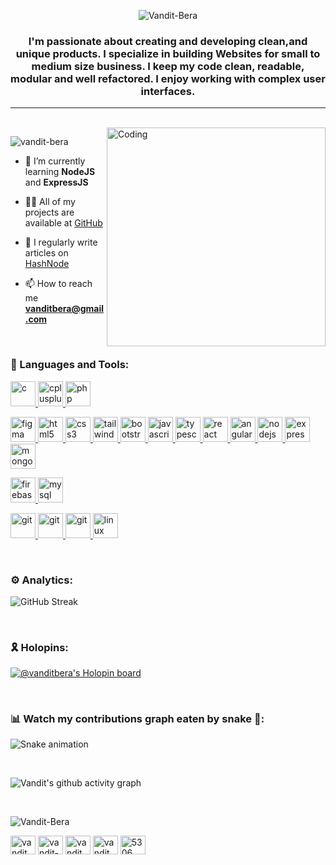 <div align="center">
  
![Vandit-Bera](https://readme-typing-svg.demolab.com?font=Julee&size=30&duration=4000&pause=700&color=1CB56D&center=true&width=435&lines=Hola!%F0%9F%99%8B+I'm+Vandit+Bera;I'm+a+Full+Stack+Web+Developer+%F0%9F%A7%91%E2%80%8D%F0%9F%A6%B0;YOU+DREAM+IT.++I+CREATE+IT.)
  
</div>


<h3 align="center">I'm passionate about creating and developing clean,and unique products. I specialize in building Websites for small to medium size business. I keep my code clean, readable, modular and well refactored. I enjoy working with complex user interfaces.</h3>

---

<br>

<img align="right" alt="Coding" width="350" src="https://cdn.dribbble.com/users/1162077/screenshots/3848914/programmer.gif">

<p align="left"> <img src="https://komarev.com/ghpvc/?username=vandit-bera&label=Profile%20views&color=0e75b6&style=flat" alt="vandit-bera" /> </p>


- 🌱 I’m currently learning **NodeJS** and **ExpressJS**

- 👨‍💻 All of my projects are available at [GitHub](https://github.com/vandit-bera)

- 📝 I regularly write articles on [HashNode](https://hashnode.com/@Vandit2510)

- 📫 How to reach me **vanditbera@gmail.com**

<br>


<h3 align="left">🔀 Languages and Tools:</h3>

<p align="left"> 
<a href="https://www.cprogramming.com/" target="_blank" rel="noreferrer"> <img src="https://skillicons.dev/icons?i=c" alt="c" width="40" height="40"/> </a> 
<a href="https://www.w3schools.com/cpp/" target="_blank" rel="noreferrer"> <img src="https://skillicons.dev/icons?i=cpp" alt="cplusplus" width="40" height="40"/> </a> 
<a href="https://www.php.net" target="_blank" rel="noreferrer"> <img src="https://skillicons.dev/icons?i=php" alt="php" width="40" height="40"/> </a> 

<a href="https://www.figma.com/" target="_blank" rel="noreferrer"> <img src="https://skillicons.dev/icons?i=figma" alt="figma" width="40" height="40"/> </a> 
<a href="https://www.w3.org/html/" target="_blank" rel="noreferrer"> <img src="https://skillicons.dev/icons?i=html" alt="html5" width="40" height="40"/> </a> 
<a href="https://www.w3schools.com/css/" target="_blank" rel="noreferrer"> <img src="https://skillicons.dev/icons?i=css" alt="css3" width="40" height="40"/> </a> 
<a href="https://tailwindcss.com/" target="_blank" rel="noreferrer"> <img src="https://skillicons.dev/icons?i=tailwind" alt="tailwind" width="40" height="40"/> </a>
<a href="https://getbootstrap.com" target="_blank" rel="noreferrer"> <img src="https://skillicons.dev/icons?i=bootstrap" alt="bootstrap" width="40" height="40"/> </a>
<a href="https://developer.mozilla.org/en-US/docs/Web/JavaScript" target="_blank" rel="noreferrer"> <img src="https://skillicons.dev/icons?i=javascript" alt="javascript" width="40" height="40"/> </a> 
<a href="https://www.typescriptlang.org/" target="_blank" rel="noreferrer"> <img src="https://skillicons.dev/icons?i=typescript" alt="typescript" width="40" height="40"/> </a>
<a href="https://reactjs.org/" target="_blank" rel="noreferrer"> <img src="https://skillicons.dev/icons?i=react" alt="react" width="40" height="40"/> </a> 
<a href="https://angular.io" target="_blank" rel="noreferrer"> <img src="https://skillicons.dev/icons?i=angular" alt="angular" width="40" height="40"/> </a>
<a href="https://nodejs.org" target="_blank" rel="noreferrer"> <img src="https://skillicons.dev/icons?i=nodejs" alt="nodejs" width="40" height="40"/> </a>
<a href="https://expressjs.com" target="_blank" rel="noreferrer"> <img src="https://skillicons.dev/icons?i=express" alt="express" width="40" height="40"/> </a> 
<a href="https://www.mongodb.com/" target="_blank" rel="noreferrer"> <img src="https://skillicons.dev/icons?i=mongodb" alt="mongodb" width="40" height="40"/> </a> 

<a href="https://firebase.google.com/" target="_blank" rel="noreferrer"> <img src="https://skillicons.dev/icons?i=firebase" alt="firebase" width="40" height="40"/> </a>
<a href="https://www.mysql.com/" target="_blank" rel="noreferrer"> <img src="https://skillicons.dev/icons?i=mysql" alt="mysql" width="40" height="40"/> </a> 

<a href="https://git-scm.com/" target="_blank" rel="noreferrer"> <img src="https://skillicons.dev/icons?i=git" alt="git" width="40" height="40"/> </a> 
<a href="https://github.com/" target="_blank" rel="noreferrer"> <img src="https://skillicons.dev/icons?i=github" alt="git" width="40" height="40"/> </a> 
<a href="https://code.visualstudio.com/" target="_blank" rel="noreferrer"> <img src="https://skillicons.dev/icons?i=vscode" alt="git" width="40" height="40"/> </a> 
<a href="https://www.linux.org/" target="_blank" rel="noreferrer"> <img src="https://skillicons.dev/icons?i=linux" alt="linux" width="40" height="40"/> </a> 
</p>

<br>

<h3 align="left">⚙️ Analytics:</h3>
  
  ![GitHub Streak](https://github-readme-streak-stats.herokuapp.com?user=vandit-bera&theme=neon-dark&hide_border=true&border_radius=30&date_format=j%20M%5B%20Y%5D)
  

<br>

<h3 align="left">
🎗️ Holopins:
</h3>

[![@vanditbera's Holopin board](https://holopin.io/api/user/board?user=vanditbera)](https://holopin.io/@vanditbera)

<br>

<h3 align="left">
📊 Watch my contributions graph eaten by snake 🐍:
</h3>

![Snake animation](https://github.com/vandit-bera/vandit-bera/blob/output/github-contribution-grid-snake.svg)

<br>

![Vandit's github activity graph](https://activity-graph.herokuapp.com/graph?username=vandit-bera&theme=react-dark&color=1CB56D&line=00A6ED&point=F24E1E&area=true&hide_border=true)



<br>

<div align="left">
  
![Vandit-Bera](https://readme-typing-svg.demolab.com/?font=Julee&size=30&duration=4000&pause=700&color=2969ff&left=true&width=435&lines=➡+For+Any+Future+Request++Ping+Me!)
  
</div>

<p align="left">
<a href="https://twitter.com/vandit_bera_" target="blank"><img align="center" src="https://raw.githubusercontent.com/rahuldkjain/github-profile-readme-generator/master/src/images/icons/Social/twitter.svg" alt="vandit_bera_" height="30" width="40" /></a>
<a href="https://linkedin.com/in/vandit-bera-4a0b02221" target="blank"><img align="center" src="https://raw.githubusercontent.com/rahuldkjain/github-profile-readme-generator/master/src/images/icons/Social/linked-in-alt.svg" alt="vandit-bera-4a0b02221" height="30" width="40" /></a>
<a href="https://fb.com/vandit bera" target="blank"><img align="center" src="https://raw.githubusercontent.com/rahuldkjain/github-profile-readme-generator/master/src/images/icons/Social/facebook.svg" alt="vandit bera" height="30" width="40" /></a>
<a href="https://instagram.com/vandit.bera" target="blank"><img align="center" src="https://raw.githubusercontent.com/rahuldkjain/github-profile-readme-generator/master/src/images/icons/Social/instagram.svg" alt="vandit.bera" height="30" width="40" /></a>
<a href="https://discord.gg/#5306" target="blank"><img align="center" src="https://raw.githubusercontent.com/rahuldkjain/github-profile-readme-generator/master/src/images/icons/Social/discord.svg" alt="5306" height="30" width="40" /></a>
</p>
